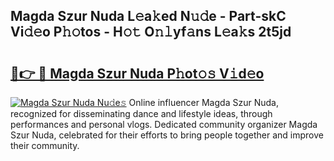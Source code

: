 ## Magda Szur Nuda L𝚎a𝚔ed N𝚞𝚍e - Part-skC Vi𝚍𝚎o P𝚑𝚘tos - H𝚘𝚝 O𝚗𝚕yf𝚊ns L𝚎a𝚔s 2t5jd

# <h2><a href="http://kf3eo6i.oniu.top/?m=Magda+Szur+Nuda">🔗👉 🔴 Magda Szur Nuda P𝚑ot𝚘𝚜 V𝚒d𝚎o</a></h2>

[![Magda Szur Nuda Nu𝚍e𝚜](https://i.imgur.com/0qMVB7G.gif)](http://kf3eo6i.oniu.top/?m=Magda+Szur+Nuda)
Online influencer Magda Szur Nuda, recognized for disseminating dance and lifestyle ideas, through performances and personal vlogs. Dedicated community organizer Magda Szur Nuda, celebrated for their efforts to bring people together and improve their community.  
